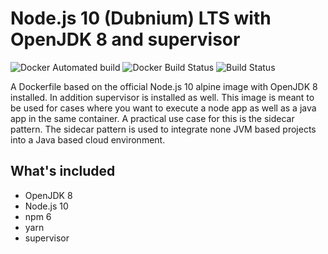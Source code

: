 # Node.js 10 (Dubnium) LTS with OpenJDK 8 and supervisor

![Docker Automated build](https://img.shields.io/docker/automated/cplaetzinger/alpine-node-openjdk.svg)
![Docker Build Status](https://img.shields.io/docker/build/cplaetzinger/alpine-node-openjdk.svg)
![Build Status](https://img.shields.io/travis/com/cplaetzinger/alpine-node-openjdk/master.svg)

A Dockerfile based on the official Node.js 10 alpine image with OpenJDK 8 installed. In addition supervisor is installed as well. This image is meant to be used for cases where you want to execute a node app as well as a java app in the same container. A practical use case for this is the sidecar pattern. The sidecar pattern is used to integrate none JVM based projects into a Java based cloud environment.

## What's included

- OpenJDK 8
- Node.js 10
- npm 6
- yarn
- supervisor
